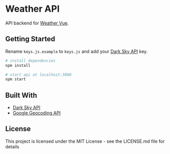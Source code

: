 # Weather API

API backend for [Weather Vue](https://github.com/krestaino/weather-vue).

## Getting Started

Rename `keys.js.example` to `keys.js` and add your [Dark Sky API](https://darksky.net/dev/) key. 
``` bash
# install dependencies
npm install

# start api at localhost:3000
npm start
```

## Built With
* [Dark Sky API](https://darksky.net/dev/)
* [Google Geocoding API](https://developers.google.com/maps/documentation/geocoding/get-api-key)

## License 
This project is licensed under the MIT License - see the LICENSE.md file for details
